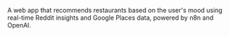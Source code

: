 A web app that recommends restaurants based on the user's mood using real-time Reddit insights and Google Places data, powered by n8n and OpenAI.
